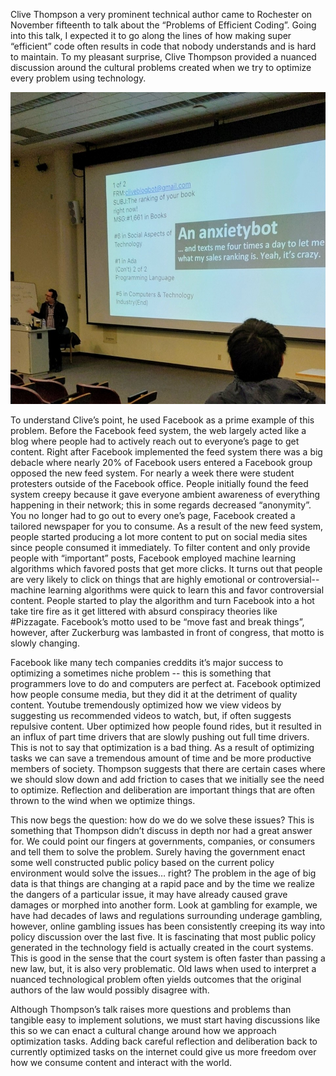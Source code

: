 Clive Thompson a very prominent technical author came to Rochester on
November fifteenth to talk about the “Problems of Efficient Coding”.
Going into this talk, I expected it to go along the lines of how
making super “efficient” code often results in code that nobody
understands and is hard to maintain. To my pleasant surprise, Clive
Thompson provided a nuanced discussion around the cultural problems
created when we try to optimize every problem using technology. 

![Clive Thompson](media/thompson-talk.jpg)

To understand Clive’s point, he used Facebook as a prime example of
this problem. Before the Facebook feed system, the web largely acted
like a blog where people had to actively reach out to everyone’s page
to get content. Right after Facebook implemented the feed system there
was a big debacle where nearly 20% of Facebook users entered a
Facebook group opposed the new feed system. For nearly a week there
were student protesters outside of the Facebook office. People
initially found the feed system creepy because it gave everyone
ambient awareness of everything happening in their network; this in
some regards decreased “anonymity”. You no longer had to go out to
every one’s page, Facebook created a tailored newspaper for you to
consume. As a result of the new feed system, people started producing
a lot more content to put on social media sites since people consumed
it immediately. To filter content and only provide people with
“important” posts, Facebook employed machine learning algorithms which
favored posts that get more clicks. It turns out that people are very
likely to click on things that are highly emotional or
controversial--machine learning algorithms were quick to learn this
and favor controversial content. People started to play the algorithm
and turn Facebook into a hot take tire fire as it get littered with
absurd conspiracy theories like #Pizzagate. Facebook’s motto used to
be “move fast and break things”, however, after Zuckerburg was
lambasted in front of congress, that motto is slowly changing.  


Facebook like many tech companies creddits it’s major success to
optimizing a sometimes niche problem -- this is something that
programmers love to do and computers are perfect at. Facebook
optimized how people consume media, but they did it at the detriment
of quality content. Youtube tremendously optimized how we view videos
by suggesting us recommended videos to watch, but, if often suggests
repulsive content. Uber optimized how people found rides, but it
resulted in an influx of part time drivers that are slowly pushing out
full time drivers. This is not to say that optimization is a bad
thing. As a result of optimizing tasks we can save a tremendous amount
of time and be more productive members of society. Thompson suggests
that there are certain cases where we should slow down and add
friction to cases that we initially see the need to optimize.
Reflection and deliberation are important things that are often thrown
to the wind when we optimize things. 


This now begs the question: how do we do we solve these issues? This
is something that Thompson didn’t discuss in depth nor had a great
answer for. We could point our fingers at governments, companies, or
consumers and tell them to solve the problem. Surely having the
government enact some well constructed public policy based on the
current policy environment would solve the issues… right? The problem
in the age of big data is that things are changing at a rapid pace and
by the time we realize the dangers of a particular issue, it may have
already caused grave damages or morphed into another form. Look at
gambling for example, we have had decades of laws and regulations
surrounding underage gambling, however, online gambling issues has
been consistently creeping its way into policy discussion over the
last five. It is fascinating that most public policy generated in the
technology field is actually created in the court systems. This is
good in the sense that the court system is often faster than passing a
new law, but, it is also very problematic. Old laws when used to
interpret a nuanced technological problem often yields outcomes that
the original authors of the law would possibly disagree with. 


Although Thompson’s talk raises more questions and problems than
tangible easy to implement solutions, we must start having discussions
like this so we can enact a cultural change around how we approach
optimization tasks. Adding back careful reflection and deliberation
back to currently optimized tasks on the internet could give us more
freedom over how we consume content and interact with the world. 
